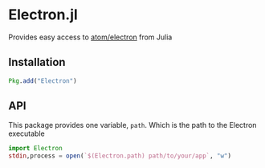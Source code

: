 # Electron.jl

Provides easy access to [atom/electron](//github.com/atom/electron) from Julia

## Installation

```julia
Pkg.add("Electron")
```

## API

This package provides one variable, `path`. Which is the path to the Electron executable

```julia
import Electron
stdin,process = open(`$(Electron.path) path/to/your/app`, "w")
```
